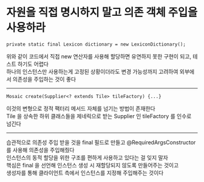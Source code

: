 # 자원을 직접 명시하지 말고 의존 객체 주입을 사용하라

~~~
private static final Lexicon dictionary = new LexiconDictionary();
~~~
위와 같이 코드에서 직접 new 연산자를 사용해 할당하면 유연하지 못한 구현이 되고, 테스트 하기도 어렵다<br>
하나의 인스턴스만 사용하는게 고정된 상황이더라도 변경 가능성까지 고려하여 외부에서 의존성을 주입하는 것이 좋다<br>
<hr>

~~~
Mosaic create(Supplier<? extends Tile> tileFactory) {...}
~~~
이것의 변형으로 정적 팩터리 메서드 자체를 넘기는 방법이 존재한다<br>
Tile 을 상속한 하위 클래스들을 제네릭으로 받는 Supplier 인 tileFactory 를 인수로 넘긴다
<hr>

습관적으로 의존성 주입 받을 것을 final 필드로 만들고 @RequiredArgsConstructor 를 사용해 의존성을 주입해줬다<br>
인스턴스의 동적 할당을 위한 구조를 편하게 사용하고 있다는 걸 잊지 말자<br>
핵심은 final 을 선언해 인스턴스 생성 시 재할당되지 않도록 만들어주는 것이고<br>
생성자를 통해 클라이언트 측에서 인스턴스를 지정해 주입해주는 것이다